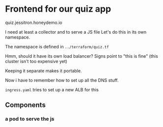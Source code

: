 # Frontend for our quiz app

quiz.jessitron.honeydemo.io

I need at least a collector and to serve a JS file
Let's do this in its own namespace.

The namespace is defined in `../terraform/quiz.tf`

Hmm, should it have its own load balancer?
Signs point to "this is fine" (this cluster isn't too expensive yet)

Keeping it separate makes it portable.

Now i have to remember how to set up all the DNS stuff.

`ingress.yaml` tries to set up a new ALB for this

## Components

### a pod to serve the js
